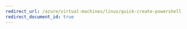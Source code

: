 ```yaml
---
redirect_url: /azure/virtual-machines/linux/quick-create-powershell
redirect_document_id: true
---
```


